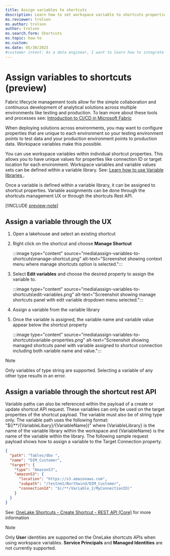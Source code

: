 ```yaml
---
title: Assign variables to shortcuts
description: Learn how to set workspace variable to shortcuts properties
ms.reviewer: trolson
ms.author: trolson
author: trolson
ms.search.form: Shortcuts
ms.topic: how-to
ms.custom:
ms.date: 05/30/2025
#customer intent: As a data engineer, I want to learn how to integrate shortcuts into my CI/CD pipeline.
---
```


# Assign variables to shortcuts (preview)

Fabric lifecycle management tools allow for the simple collaboration and continuous development of analytical solutions across multiple environments like testing and production. To lean more about these tools and processes see: [Introduction to CI/CD in Microsoft Fabric ](../cicd/cicd-overview.md)

When deploying solutions across environments, you may want to configure properties that are unique to each environment so your testing environment points to test data and your production environment points to production data. Workspace variables make this possible.

You can use workspace variables within individual shortcut properties. This allows you to have unique values for properties like connection ID or target location for each environment. Workspace variables and variable values sets can be defined within a variable library. See: [Learn how to use Variable libraries ](../cicd/variable-library/variable-library-overview.md). 

Once a variable is defined within a variable library, it can be assigned to shortcut properties. Variable assignments can be done through the shortcuts management UX or through the shortcuts Rest API.

[!INCLUDE [preview-note](../includes/feature-preview-note.md)]

## Assign a variable through the UX 

1.	Open a lakehouse and select an existing shortcut
1.	Right click on the shortcut and choose **Manage Shortcut**

    :::image type="content" source="media\assign-variables-to-shortcuts\manage-shortcut.png" alt-text="Screenshot showing context menu where manage shortcuts option is selected.":::

1.	Select **Edit variables** and choose the desired property to assign the variable to.

    :::image type="content" source="media\assign-variables-to-shortcuts\edit-variables.png" alt-text="Screenshot showing manage shortcuts panel with edit variable dropdown menu selected.":::

1.	Assign a variable from the variable library
1.	Once the variable is assigned, the variable name and variable value appear below the shortcut property

    :::image type="content" source="media\assign-variables-to-shortcuts\variable-properties.png" alt-text="Screenshot showing managed shortcuts panel with variable assigned to shortcut connection including both variable name and value.":::

  > [!NOTE]
> Only variables of type string are supported. Selecting a variable of any other type  results in an error.
 

## Assign a variable through the shortcut rest API

Variable paths can also be referenced within the payload of a create or update shortcut API request. These variables can only be used on the target properties of the shortcut payload. The variable must also be of string type only. 
The variable path uses the following format: "$(/**/{VariableLibary}/{VariableName})" where {VariableLibrary} is the name of the variable library within the workspace and {VariableName} is the name of the variable within the library. The following sample request payload shows how to assign a variable to the Target Connection property.

```json
{
  "path": "Tables/dbo ",
  "name": "DIM_Customer",
  "target": {
    "type": "AmazonS3",
    "amazonS3": {
      "location": "https://s3.amazonaws.com",
      "subpath": "/testnm1/Northwind/DIM_Customer",
      "connectionId": "$(/**/Variable_2/MyConnectionID)"
    }
  }
}
```

See: [OneLake Shortcuts - Create Shortcut - REST API (Core)](https://learn.microsoft.com/rest/api/fabric/core/onelake-shortcuts/create-shortcut?tabs=HTTP) for more information

  > [!NOTE]
> Only **User** identities are supported on the OneLake shortcuts APIs when using workspace variables.  **Service Principals** and **Managed Identities** are not currently supported.